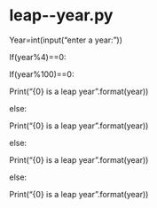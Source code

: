 # leap--year.py
Year=int(input(“enter a year:”))

If(year%4)==0:

If(year%100)==0:

Print(“{0} is a leap year”.format(year))

else:

Print(“{0} is a leap year”.format(year))

else:

Print(“{0} is a leap year”.format(year))

else:

Print(“{0} is a leap year”.format(year))
